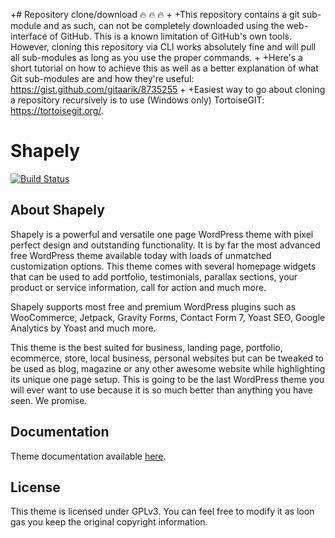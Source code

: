 +# Repository clone/download :fire: :fire: :fire:
 +
 +This repository contains a git sub-module and as such, can not be completely downloaded using the web-interface of GitHub. This is a known limitation of GitHub's own tools. However, cloning this repository via CLI works absolutely fine and will pull all sub-modules as long as you use the proper commands. 
 +
 +Here's a short tutorial on how to achieve this as well as a better explanation of what Git sub-modules are and how they're useful: https://gist.github.com/gitaarik/8735255
 +
 +Easiest way to go about cloning a repository recursively is to use (Windows only) TortoiseGIT: https://tortoisegit.org/.

# Shapely

[![Build Status](https://travis-ci.org/puikinsh/shapely.svg?branch=master)](https://travis-ci.org/MachoThemes/shapely)

## About Shapely

Shapely is a powerful and versatile one page WordPress theme with pixel perfect design and outstanding functionality. It is by far the most advanced free WordPress theme available today with loads of unmatched customization options. This theme comes with several homepage widgets that can be used to add portfolio, testimonials, parallax sections, your product or service information, call for action and much more.

Shapely supports most free and premium WordPress plugins such as WooCommerce, Jetpack, Gravity Forms, Contact Form 7, Yoast SEO, Google Analytics by Yoast and much more.

This theme is the best suited for business, landing page, portfolio, ecommerce, store, local business,  personal websites but can be tweaked to be used as blog, magazine or any other awesome website while highlighting its unique one page setup. This is going to be the last WordPress theme you will ever want to use because it is so much better than anything you have seen. We promise.

## Documentation

Theme documentation available [here](https://colorlib.com/wp/themes/shapely/).

## License

This theme is licensed under GPLv3. You can feel free to modify it as loon gas you keep the original copyright information.
